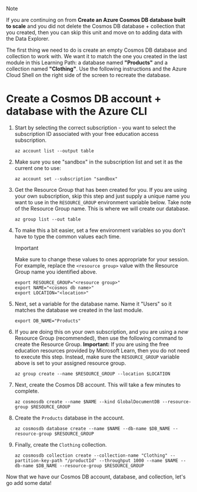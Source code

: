 > [!NOTE]
> If you are continuing on from **Create an Azure Cosmos DB database built to scale** and you did not delete the Cosmos DB database + collection that you created, then you can skip this unit and move on to adding data with the Data Explorer.

The first thing we need to do is create an empty Cosmos DB database and collection to work with. We want it to match the one you created in the last module in this Learning Path: a database named **"Products"** and a collection named **"Clothing"**. Use the following instructions and the Azure Cloud Shell on the right side of the screen to recreate the database.

# Create a Cosmos DB account + database with the Azure CLI

1. Start by selecting the correct subscription - you want to select the subscription ID associated with your free education access subscription.

    ```azurecli
    az account list --output table
    ```

1. Make sure you see "sandbox" in the subscription list and set it as the current one to use: <!-- TODO: get official name here -->

    ```azurecli
    az account set --subscription "sandbox"
    ```
    
1. Get the Resource Group that has been created for you. If you are using your own subscription, skip this step and just supply a unique name you want to use in the `RESOURCE_GROUP` environment variable below. Take note of the Resource Group name. This is where we will create our database. <!-- Do we get a token for this? -->

    ```azurecli
    az group list --out table
    ```

1. To make this a bit easier, set a few environment variables so you don't have to type the common values each time. 

    > [!IMPORTANT]
    > Make sure to change these values to ones appropriate for your session. For example, replace the `<resource group>` value with the Resource Group name you identified above.

    ```azurecli
    export RESOURCE_GROUP="<resource group>"
    export NAME="<cosmos db name>"
    export LOCATION="<location>"
    ```
    
1. Next, set a variable for the database name. Name it "Users" so it matches the database we created in the last module.

    ```azurecli
    export DB_NAME="Products"
    ```
    
1. If you are doing this on your own subscription, and you are using a _new_ Resource Group (recommended), then use the following command to create the Resource Group. **Important:** If you are using the free education resources provided by Microsoft Learn, then you do not need to execute this step. Instead, make sure the `RESOURCE_GROUP` variable above is set to your assigned resource group.

    ```azurecli
    az group create --name $RESOURCE_GROUP --location $LOCATION
    ```
    
1. Next, create the Cosmos DB account. This will take a few minutes to complete.

    ```azurecli
    az cosmosdb create --name $NAME --kind GlobalDocumentDB --resource-group $RESOURCE_GROUP
    ```
    
1. Create the `Products` database in the account.

    ```azurecli
    az cosmosdb database create --name $NAME --db-name $DB_NAME --resource-group $RESOURCE_GROUP
    ```
    
1. Finally, create the `Clothing` collection.

    ```azurecli
    az cosmosdb collection create --collection-name "Clothing" --partition-key-path "/productId" --throughput 1000 --name $NAME --db-name $DB_NAME --resource-group $RESOURCE_GROUP
    ```

Now that we have our Cosmos DB account, database, and collection, let's go add some data!